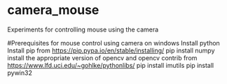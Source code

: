 # camera_mouse
Experiments for controlling mouse using the camera

#Prerequisites for mouse control using camera on windows 
  Install python 
  Install pip from https://pip.pypa.io/en/stable/installing/
  pip install numpy
  install the appropriate version of opencv and opencv contrib 
    from https://www.lfd.uci.edu/~gohlke/pythonlibs/
  pip install imutils
  pip install pywin32
  
  
